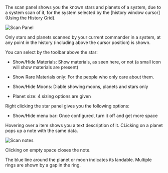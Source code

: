 The scan panel shows you the known stars and planets of a system, due to a system scan of it, for the system selected by the [history window cursor](Using the History Grid).

![Scan Panel](http://i.imgur.com/9P99T4C.png)

Only stars and planets scanned by your current commander in a system, at any point in the history (including above the cursor position) is shown.

You can select by the toolbar above the star:

* Show/Hide Materials: Show materials, as seen here, or not (a small icon will show materials are present)

* Show Rare Materials only: For the people who only care about them.

* Show/Hide Moons: Diable showing moons, planets and stars only

* Planet size:  4 sizing options are given

Right clicking the star panel gives you the following options:

* Show/Hide menu bar: Once configured, turn it off and get more space

Hovering over a item shows you a text description of it.  CLicking on a planet pops up a note with the same data.

![Scan notes](http://i.imgur.com/Rdh8TqX.png)

Clicking on empty space closes the note.

The blue line around the planet or moon indicates its landable.  Multiple rings are shown by a gap in the ring.